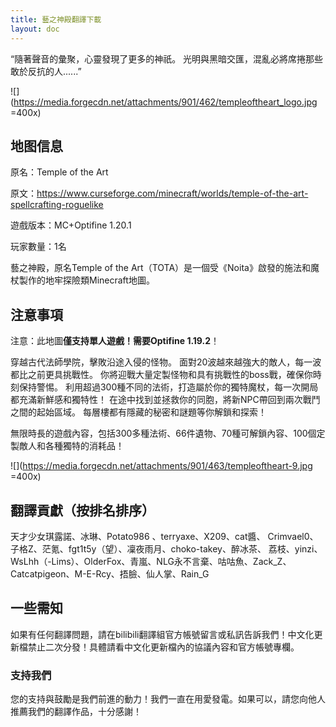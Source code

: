 ```yaml
---
title: 藝之神殿翻譯下載
layout: doc
---
```


“隨著聲音的彙聚，心靈發現了更多的神祇。 光明與黑暗交匯，混亂必將席捲那些敢於反抗的人......”

![](https://media.forgecdn.net/attachments/901/462/templeoftheart_logo.jpg =400x)

## 地图信息

原名：Temple of the Art

原文：<https://www.curseforge.com/minecraft/worlds/temple-of-the-art-spellcrafting-roguelike>

遊戲版本：MC+Optifine 1.20.1

玩家數量：1名

藝之神殿，原名Temple of the Art（TOTA）是一個受《Noita》啟發的施法和魔杖製作的地牢探險類Minecraft地圖。

<DownloadLinks :methods="[
  { id: 'mapdl', text: '下載地圖和翻譯', icon: '/imgs/svg/lanzou.svg', link: 'https://vmhanhuazu.lanzouo.com/s/tota' },
  { id: 'bilibili', text: '宣傳片', icon: '/imgs/svg/bilibili.svg', link: 'https://www.bilibili.com/video/BV1tek2YsEpZ/' },
  { id: 'bilibili', text: '地圖介紹視頻', icon: '/imgs/svg/bilibili.svg', link: 'https://www.bilibili.com/video/BV1Kpq8YcEJw' },
  { id: 'lazy', text: '懶漢下載', icon: '/imgs/logo/logo_64.png', link: 'https://vmhanhuazu.lanzouo.com/s/tota' }
]" />

## 注意事項

注意：此地圖**僅支持單人遊戲！需要Optifine 1.19.2**！

穿越古代法師學院，擊敗沿途入侵的怪物。 面對20波越來越強大的敵人，每一波都比之前更具挑戰性。 你將迎戰大量定製怪物和具有挑戰性的boss戰，確保你時刻保持警惕。 利用超過300種不同的法術，打造屬於你的獨特魔杖，每一次開局都充滿新鮮感和獨特性！ 在途中找到並拯救你的同胞，將新NPC帶回到兩次戰鬥之間的起始區域。 每層樓都有隱藏的秘密和謎題等你解鎖和探索！

無限時長的遊戲內容，包括300多種法術、66件遺物、70種可解鎖內容、100個定製敵人和各種獨特的消耗品！

![](https://media.forgecdn.net/attachments/901/463/templeoftheart-9.jpg =400x)

## 翻譯貢獻（按排名排序）

天才少女琪露諾、冰琳、Potato986 、terryaxe、X209、cat醬、
Crimvael0、子格Z、茫氪、fgt1t5y（望）、凜夜雨月、choko-takey、醉冰茶、
荔枝、yinzi、WsLhh（-Lims）、OlderFox、青嵐、NLG永不言棄、咕咕魚、Zack_Z、
Catcatpigeon、M-E-Rcy、捂臉、仙人掌、Rain_G

## 一些需知

如果有任何翻譯問題，請在bilibili翻譯組官方帳號留言或私訊告訴我們！中文化更新檔禁止二次分發！具體請看中文化更新檔內的協議內容和官方帳號專欄。

### 支持我們

您的支持與鼓勵是我們前進的動力！我們一直在用愛發電。如果可以，請您向他人推薦我們的翻譯作品，十分感謝！
